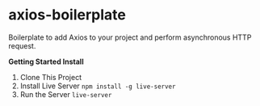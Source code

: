 # axios-boilerplate
Boilerplate to add Axios to your project and perform asynchronous HTTP request.

**Getting Started Install**
1. Clone This Project
2. Install Live Server
`npm install -g live-server`
3. Run the Server
`live-server`

